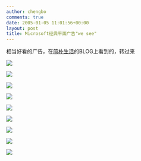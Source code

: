 ```yaml
---
author: chengbo
comments: true
date: 2005-01-05 11:01:56+00:00
layout: post
title: Microsoft经典平面广告"we see"
---
```


相当好看的广告，在[简朴生活](http://blog.csdn.net/dahuagogo/)的BLOG上看到的，转过来

![](http://chengbo.cnblogs.com/images/cnblogs_com/chengbo/ms_ad_we_see/o_1614084966.jpg)

![](http://chengbo.cnblogs.com/images/cnblogs_com/chengbo/ms_ad_we_see/o_1944119472.jpg)

![](http://chengbo.cnblogs.com/images/cnblogs_com/chengbo/ms_ad_we_see/o_10688312776459649.jpg)

![](http://chengbo.cnblogs.com/images/cnblogs_com/chengbo/ms_ad_we_see/o_11933517777578705.jpg)

![](http://chengbo.cnblogs.com/images/cnblogs_com/chengbo/ms_ad_we_see/o_13305213703346541.jpg)

![](http://chengbo.cnblogs.com/images/cnblogs_com/chengbo/ms_ad_we_see/o_16805113905526645.jpg)

![](http://chengbo.cnblogs.com/images/cnblogs_com/chengbo/ms_ad_we_see/o_17562212350339537.jpg)

![](http://chengbo.cnblogs.com/images/cnblogs_com/chengbo/ms_ad_we_see/o_18067811109654814.jpg)

![](http://chengbo.cnblogs.com/images/cnblogs_com/chengbo/ms_ad_we_see/o_19612714749809014.jpg)
